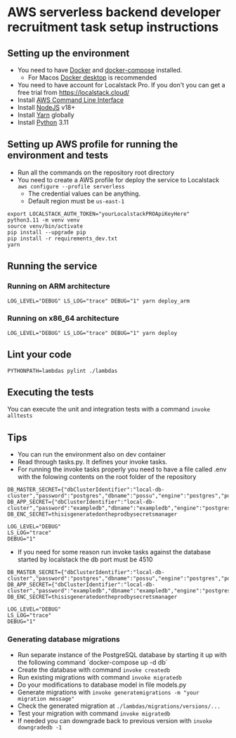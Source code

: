 # AWS serverless backend developer recruitment task setup instructions

## Setting up the environment
- You need to have [Docker](https://www.docker.com/) and [docker-compose](https://docs.docker.com/compose/) installed.
  - For Macos [Docker desktop](https://www.docker.com/products/docker-desktop/) is recommended
- You need to have account for Localstack Pro. If you don't you can get a free trial from https://localstack.cloud/
- Install [AWS Command Line Interface](https://aws.amazon.com/cli/)
- Install [NodeJS](https://nodejs.org/en) v18+
- Install [Yarn](https://yarnpkg.com/) globally
- Install [Python](https://www.python.org/) 3.11

## Setting up AWS profile for running the environment and tests
- Run all the commands on the repository root directory
- You need to create a AWS profile for deploy the service to Localstack  `aws configure --profile serverless`
  - The credential values can be anything.
  - Default region must be `us-east-1`
```
export LOCALSTACK_AUTH_TOKEN="yourLocalstackPROApiKeyHere"
python3.11 -m venv venv
source venv/bin/activate
pip install --upgrade pip
pip install -r requirements_dev.txt
yarn
```

## Running the service
### Running on ARM architecture
`LOG_LEVEL="DEBUG" LS_LOG="trace" DEBUG="1" yarn deploy_arm`

### Running on x86_64 architecture
`LOG_LEVEL="DEBUG" LS_LOG="trace" DEBUG="1" yarn deploy`

## Lint your code
`PYTHONPATH=lambdas pylint ./lambdas`

## Executing the tests
You can execute the unit and integration tests with a command `invoke alltests`

## Tips
- You can run the environment also on dev container
- Read through tasks.py. It defines your invoke tasks.
- For running the invoke tasks properly you need to have a file called .env with the folowing contents on the root folder of the repository
```
DB_MASTER_SECRET={"dbClusterIdentifier":"local-db-cluster","password":"postgres","dbname":"possu","engine":"postgres","port":5432,"host":"localhost","username":"postgres"}
DB_APP_SECRET={"dbClusterIdentifier":"local-db-cluster","password":"exampledb","dbname":"exampledb","engine":"postgres","port":5432,"host":"localhost","username":"exampledb"}
DB_ENC_SECRET=thisisgeneratedontheprodbysecretsmanager

LOG_LEVEL="DEBUG"
LS_LOG="trace"
DEBUG="1"
```
- If you need for some reason run invoke tasks against the database started by localstack the db port must be 4510
```
DB_MASTER_SECRET={"dbClusterIdentifier":"local-db-cluster","password":"postgres","dbname":"possu","engine":"postgres","port":4510,"host":"localhost","username":"postgres"}
DB_APP_SECRET={"dbClusterIdentifier":"local-db-cluster","password":"exampledb","dbname":"exampledb","engine":"postgres","port":4510,"host":"localhost","username":"exampledb"}
DB_ENC_SECRET=thisisgeneratedontheprodbysecretsmanager

LOG_LEVEL="DEBUG"
LS_LOG="trace"
DEBUG="1"
```

### Generating database migrations
- Run separate instance of the PostgreSQL database by starting it up with the following command ´docker-compose up -d db´
- Create the database with command `invoke createdb`
- Run existing migrations with command `invoke migratedb`
- Do your modifications to database model in file models.py
- Generate migrations with `invoke generatemigrations -m "your migration message"`
- Check the generated migration at `./lambdas/migrations/versions/...`
- Test your migration with command `invoke migratedb`
- If needed you can downgrade back to previous version with `invoke downgradedb -1`

